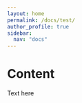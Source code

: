 ```yaml
---
layout: home
permalink: /docs/test/
author_profile: true
sidebar:
  nav: "docs"
---
```

# Content

Text here
